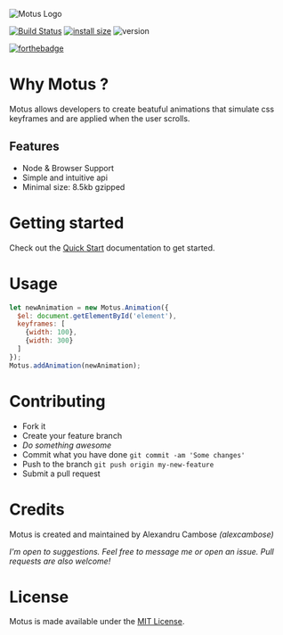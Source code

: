 ![Motus Logo](https://i.imgur.com/GpeWN0B.png "Motus logo")

[![Build Status](https://travis-ci.com/alexcambose/motus.svg?token=zpfhtmtiyLf5iVSdDrUd&branch=master)](https://travis-ci.com/alexcambose/motus) [![install size](https://packagephobia.now.sh/badge?p=motus@1.0.1)](https://packagephobia.now.sh/result?p=motus@1.0.1)
![version](https://img.shields.io/npm/v/motus.svg?style=flat)

[![forthebadge](https://forthebadge.com/images/badges/makes-people-smile.svg)](https://forthebadge.com)

# Why Motus ?
Motus allows developers to create beatuful animations that simulate css keyframes and are applied when the user scrolls.

## Features
- Node & Browser Support
- Simple and intuitive api
- Minimal size: 8.5kb gzipped

# Getting started
Check out the [Quick Start](http://localhost:3000/#/quick-start) documentation to get started.
# Usage 
```js 
let newAnimation = new Motus.Animation({
  $el: document.getElementById('element'),
  keyframes: [
    {width: 100},
    {width: 300}
  ]
});
Motus.addAnimation(newAnimation);
```
<!--- [start code] -->
<div class="box mb-12" id="element"></div>
<!--- [end code] -->


# Contributing

- Fork it
- Create your feature branch
- *Do something awesome*
- Commit what you have done `git commit -am 'Some changes'`
- Push to the branch `git push origin my-new-feature`
- Submit a pull request

# Credits
Motus is created and maintained by Alexandru Cambose *(alexcambose)*

*I'm open to suggestions. Feel free to message me or open an issue. Pull requests are also welcome!*

# License

Motus is made available under the [MIT License](LICENSE).
